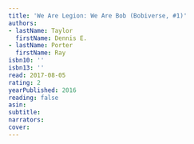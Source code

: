 ```yaml
---
title: 'We Are Legion: We Are Bob (Bobiverse, #1)'
authors:
- lastName: Taylor
  firstName: Dennis E.
- lastName: Porter
  firstName: Ray
isbn10: ''
isbn13: ''
read: 2017-08-05
rating: 2
yearPublished: 2016
reading: false
asin:
subtitle:
narrators:
cover:
---
```

